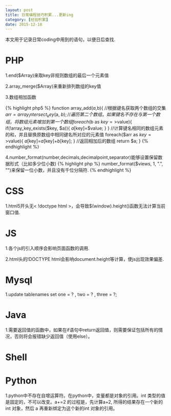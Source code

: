 ```yaml
---
layout: post
title: 日常编程技巧积累...更新ing
category: [经验积累]
date: 2015-12-18
---
```

本文用于记录日常coding中用到的语句，以便日后查找.
<!-- more -->


# PHP
1.end($Array)来取key非规则数组的最后一个元素值

2.array_merge($Array)来重新排列数组的key值

3.数组相加函数
	
{% highlight php5 %}
function array_add($a,$b){
	//根据键名获取两个数组的交集
	$arr=array_intersect_key($a, $b);
	//遍历第二个数组，如果键名不存在与第一个数组，将数组元素增加到第一个数组
	foreach($b as $key=>$value){
		if(!array_key_exists($key, $a)){
			$a[$key]=$value;
		}
	}
	//计算键名相同的数组元素的和，并且替换原数组中相同键名所对应的元素值
	foreach($arr as $key=>$value){
		$a[$key]=$a[$key]+$b[$key];
	}
	//返回相加后的数组
	return $a;
}
{% endhighlight %}

4.number_format(number,decimals,decimalpoint,separator)能够设置保留数据形式（比如多少位小数)
{% highlight php %}
number_format($views, 1, ".", "")来保留一位小数，并且没有千位分隔符.
{% endhighlight %}
# CSS
1.html5开头无< !doctype html >，会导致$(window).height()函数无法计算当前窗口值.

# JS
1.各个js的引入顺序会影响页面函数的调用.

2.html头的!DOCTYPE html会影响document.height等计算，使js出现效果偏差.

# Mysql

1.update tablenames set one = ? , two = ? , three = ?;

# Java
1.需要返回值的函数中，如果在if语句中return返回值，则需要保证包括所有的情况，否则将会报错缺少返回值（使用else）。

# Shell

# Python
1.python中不存在自增运算符。在python中，变量都是对象的引用。int 类型的值是固定的，不可以改变。a+=2 的过程是，先计算a+2, 所得的结果存在一个新的int 对象，然后 a 再重新绑定为这个新的int 对象的引用。
